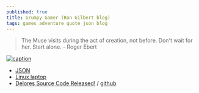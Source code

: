 ```yaml
---
published: true
title: Grumpy Gamer (Ron Gilbert blog)
tags: games adventure quote json blog
---
```

> The Muse visits during the act of creation, not before. Don't wait for her. Start alone. - Roger Ebert

[![caption](https://images-grumpygamer.nyc3.digitaloceanspaces.com/gg_header4.png) <!-- .element height="50%" width="50% ustify-content="left" -->
](https://grumpygamer.com/)

- [JSON](https://grumpygamer.com/json)
- [Linux laptop](https://grumpygamer.com/my_linux_laptop)
- [Delores Source Code Released!](https://grumpygamer.com/delores_dev) / [github](https://github.com/grumpygamer/DeloresDev)
